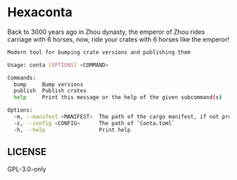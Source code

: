 # Hexaconta

Back to 3000 years ago in Zhou dynasty, the emperor of Zhou rides carriage
with 6 horses, now, ride your crates with 6 horses like the emperor!

```bash
Modern tool for bumping crate versions and publishing them

Usage: conta [OPTIONS] <COMMAND>

Commands:
  bump     Bump versions
  publish  Publish crates
  help     Print this message or the help of the given subcommand(s)

Options:
  -m, --manifest <MANIFEST>  The path of the cargo manifest, if not provided, the current directory is used
  -c, --config <CONFIG>      The path of `Conta.toml`
  -h, --help                 Print help
```

## LICENSE

GPL-3.0-only
